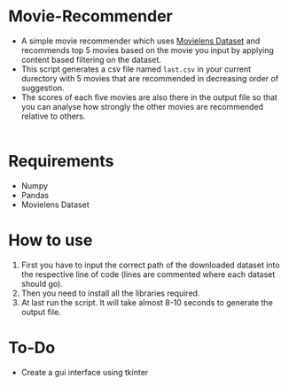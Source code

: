 # Movie-Recommender
* A simple movie recommender which uses [Movielens Dataset](https://grouplens.org/datasets/movielens/) and recommends top 5 movies based on the movie you input by applying content based filtering on the dataset. <br>
* This script generates a csv file named `last.csv` in your current durectory with 5 movies that are recommended in decreasing order of suggestion. <br>
* The scores of each five movies are also there in the output file so that you can analyse how strongly the other movies are recommended relative to others. <br> <br>

# Requirements
* Numpy
* Pandas
* Movielens Dataset

# How to use
1. First you have to input the correct path of the downloaded dataset into the respective line of code (lines are commented where each dataset should go).
2. Then you need to install all the libraries required.
3. At last run the script. It will take almost 8-10 seconds to generate the output file.

# To-Do
* Create a gui interface using tkinter
